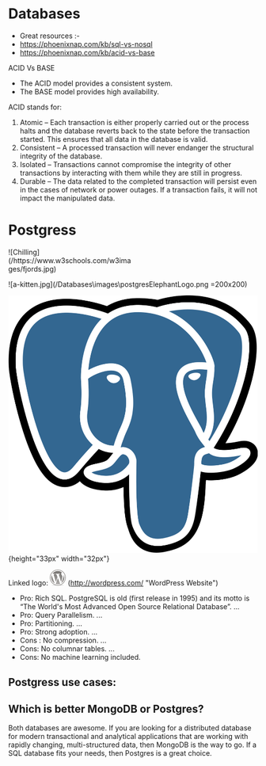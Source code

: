 # Databases


- Great resources :-
- https://phoenixnap.com/kb/sql-vs-nosql 
- https://phoenixnap.com/kb/acid-vs-base 

ACID Vs BASE  

- The ACID model provides a consistent system.
- The BASE model provides high availability.

ACID stands for:  

1. Atomic – Each transaction is either properly carried out or the process halts and the database reverts back to the state before the transaction started. This ensures that all data in the database is valid.  
2. Consistent – A processed transaction will never endanger the structural integrity of the database.  
3.  Isolated – Transactions cannot compromise the integrity of other transactions by interacting with them while they are still in progress.  
4. Durable – The data related to the completed transaction will persist even in the cases of network or power outages. If a transaction fails, it will not impact the manipulated data.  

# Postgress   




<div style="width:50%">![Chilling](/https://www.w3schools.com/w3images/fjords.jpg)</div>  

![a-kitten.jpg](/Databases\images\postgresElephantLogo.png =200x200)

![postgresElephantLogo](/Databases\images\postgresElephantLogo.png){height="33px" width="32px"}


Linked logo: ![alt text](/wordpress-logo-32.png)
(http://wordpress.com/ "WordPress Website")



- Pro: Rich SQL. PostgreSQL is old (first release in 1995) and its motto is “The World's Most Advanced Open Source Relational Database”. ...
- Pro: Query Parallelism. ...
- Pro: Partitioning. ...
- Pro: Strong adoption. ...
- Cons : No compression. ...
- Cons: No columnar tables. ...
- Cons: No machine learning included. 

## Postgress use cases:

## Which is better MongoDB or Postgres?

Both databases are awesome. If you are looking for a distributed database for modern transactional and analytical applications that are working with rapidly changing, multi-structured data, then MongoDB is the way to go. If a SQL database fits your needs, then Postgres is a great choice.